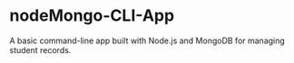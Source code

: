 # nodeMongo-CLI-App
A basic command-line app built with Node.js and MongoDB for managing student records.
